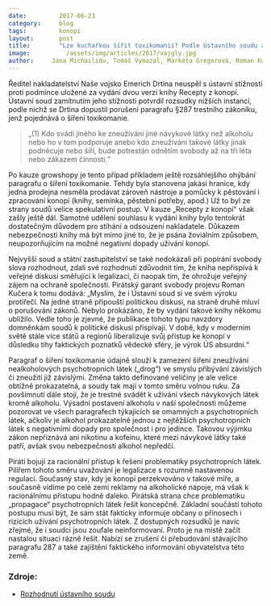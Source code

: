 ```yaml
---
date:         2017-06-23
category:     blog
tags:         konopí
layout:       post
title:        "Lze kuchařkou šířit toxikomanii? Podle Ústavního soudu ano."
image:          /assets/img/articles/2017/vajgly.jpg
author:     Jana Michailidu, Tomáš Vymazal, Markéta Gregorová, Roman Kučera
---
```



Ředitel nakladatelství Naše vojsko Emerich Drtina neuspěl s ústavní stížností proti podmínce uložené za vydání dvou verzí knihy Recepty z konopí. Ústavní soud zamítnutím jeho stížnosti potvrdil rozsudky nižších instancí, podle nichž se Drtina dopustil porušení paragrafu §287 trestního zákoníku, jenž pojednává o šíření toxikomanie.

> „(1) Kdo svádí jiného ke zneužívání jiné návykové látky než alkoholu nebo ho v tom podporuje anebo kdo zneužívání takové látky jinak podněcuje nebo šíří, bude potrestán odnětím svobody až na tři léta nebo zákazem činnosti.“

Po kauze growshopy je tento případ příkladem ještě rozsáhlejšího ohýbání paragrafu o šíření toxikomanie. Tehdy byla stanovena jakási hranice, kdy jedna prodejna nesměla prodávat zároveň nástroje a pomůcky k pěstování i zpracování konopí (knihy, semínka, pěstební potřeby, apod.) Už to byl ze strany soudů velice spekulativní postup. V kauze „Recepty z konopí“ však zašly ještě dál. Samotné udělení souhlasu k vydání knihy bylo tentokrát dostatečným důvodem pro stíhání a odsouzení nakladatele. Důkazem nebezpečnosti knihy má být mimo jiné to, že je psána žoviálním způsobem, neupozorňujícím na možné negativní dopady užívání konopí.

Nejvyšší soud a státní zastupitelství se také nedokázali při popírání svobody slova rozhodnout, zdali své rozhodnutí zdůvodnit tím, že kniha nepřispívá k veřejné diskusi směřující k legalizaci, či naopak tím, že ohrožuje veřejný zájem na ochraně společnosti. Pirátský garant svobody projevu Roman Kučera k tomu dodává: „Myslím, že i Ústavní soud si ve svém výroku protiřečí. Na jedné straně připouští politickou diskusi, na straně druhé mluví o porušování zákonů. Nebylo prokázáno, že by vydání takové knihy někomu ublížilo. Vedle toho je zjevné, že publikace tohoto typu navzdory domněnkám soudů k politické diskusi přispívají. V době, kdy v moderním světě stále více států a regionů liberalizuje svůj přístup ke konopí v důsledku tíhy faktických poznatků vědecké sféry, je výrok ÚS absurdní.“

Paragraf o šíření toxikomanie údajně slouží k zamezení šíření zneužívání nealkoholových psychotropních látek („drog“) ve smyslu přibývání závislých či zneužití již závislými. Změna takto definované veličiny je ale velice obtížně prokazatelná, a soudy tak mají v tomto směru volnou ruku. Za povšimnutí dále stojí, že je trestné svádět k užívání všech návykových látek kromě alkoholu. Výsadní postavení alkoholu v naší společnosti můžeme pozorovat ve všech paragrafech týkajících se omamných a psychotropních látek, ačkoliv je alkohol prokazatelně jednou z nejtěžších psychotropních látek s negativními dopady pro společnost i pro jedince. Takovou výjimku zákon nepřiznává ani nikotinu a kofeinu, které mezi návykové látky také patří, avšak svou nebezpečností alkohol nepředčí.

Piráti bojují za racionální přístup k řešení problematiky psychotropních látek. Pilířem tohoto směru uvažování je legalizace s rozumně nastavenou regulací. Současný stav, kdy je konopí perzekvováno v takové míře, a současně vidíme po celé zemi reklamy na alkoholické nápoje, má však k racionálnímu přístupu hodně daleko. Pirátská strana chce problematiku „propagace“ psychotropních látek řešit koncepčně. Základní součástí tohoto postupu musí být, že sám stát fakticky informuje občany o přínosech i rizicích užívání psychotropních látek. Z dostupných rozsudků je navíc zřejmé, že i soudci jsou zoufale neinformovaní. Proto je na místě začít nastalou situaci rázně řešit. Nabízí se zrušení či přebudování stávajícího paragrafu 287 a také zajištění faktického informování obyvatelstva této země.

### Zdroje:

* [Rozhodnutí ústavního soudu](http://kraken.slv.cz/III.US3489/16)

